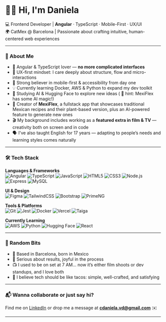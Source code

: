 <!--
**deuvede24/deuvede24** is a ✨ _special_ ✨ repository because its `README.md` (this file) appears on your GitHub profile.

Here are some ideas to get you started:

- 🔭 I’m currently working on ...
- 🌱 I’m currently learning ...
- 👯 I’m looking to collaborate on ...
- 🤔 I’m looking for help with ...
- 💬 Ask me about ...
- 📫 How to reach me: ...
- 😄 Pronouns: ...
- ⚡ Fun fact: ...
-->
# 👩‍💻 Hi, I'm Daniela 

💻 Frontend Developer | **Angular** · TypeScript · Mobile-First · UX/UI  
🌍 CatMex @ Barcelona | Passionate about crafting intuitive, human-centered web experiences  

---

### 🚀 About Me

- 🎯 Angular & TypeScript lover — **no more complicated interfaces**  
- 🎨 UX-first mindset: I care deeply about structure, flow and micro-interactions  
- 📱 Strong believer in mobile-first & accessibility from day one  
- 💡 Currently learning Docker, AWS & Python to expand my dev toolkit  
- 🧠 Studying AI & Hugging Face to explore new ideas ( 👀 hint: MexiFlex has some AI magic!)  
- 🥗 Creator of **MexiFlex**, a fullstack app that showcases traditional Mexican recipes and their plant-based version, plus an AI-powered feature to generate new ones  
- 🎬 My background includes working as a **featured extra in film & TV** — creativity both on screen and in code  
- 🗣️ I've also taught English for 17 years — adapting to people’s needs and learning styles comes naturally

---

### 🛠️ Tech Stack

**Languages & Frameworks**  
![Angular](https://img.shields.io/badge/-Angular-DD0031?style=flat&logo=angular&logoColor=white) ![TypeScript](https://img.shields.io/badge/-TypeScript-3178C6?style=flat&logo=typescript&logoColor=white) ![JavaScript](https://img.shields.io/badge/-JavaScript-F7DF1E?style=flat&logo=javascript&logoColor=black) ![HTML5](https://img.shields.io/badge/-HTML5-E34F26?style=flat&logo=html5&logoColor=white) ![CSS3](https://img.shields.io/badge/-CSS3-1572B6?style=flat&logo=css3) ![Node.js](https://img.shields.io/badge/-Node.js-339933?style=flat&logo=node.js&logoColor=white) ![Express](https://img.shields.io/badge/-Express-000000?style=flat&logo=express&logoColor=white) ![MySQL](https://img.shields.io/badge/-MySQL-4479A1?style=flat&logo=mysql&logoColor=white)

**UI & Design**  
![Figma](https://img.shields.io/badge/-Figma-F24E1E?logo=figma&logoColor=white&style=flat) ![TailwindCSS](https://img.shields.io/badge/-TailwindCSS-06B6D4?style=flat&logo=tailwind-css) ![Bootstrap](https://img.shields.io/badge/-Bootstrap-7952B3?style=flat&logo=bootstrap&logoColor=white) ![PrimeNG](https://img.shields.io/badge/-PrimeNG-3B82F6?style=flat)

**Tools & Platforms**  
![Git](https://img.shields.io/badge/-Git-F05032?style=flat&logo=git&logoColor=white) ![Jest](https://img.shields.io/badge/-Jest-C21325?style=flat&logo=jest&logoColor=white) ![Docker](https://img.shields.io/badge/-Docker-2496ED?style=flat&logo=docker&logoColor=white) ![Vercel](https://img.shields.io/badge/-Vercel-000000?style=flat&logo=vercel&logoColor=white) ![Taiga](https://img.shields.io/badge/-Taiga-22B8CF?style=flat&logo=taiga&logoColor=white)

**Currently Learning**  
![AWS](https://img.shields.io/badge/-AWS-232F3E?style=flat&logo=amazonaws&logoColor=white) ![Python](https://img.shields.io/badge/-Python-3776AB?style=flat&logo=python&logoColor=white) ![Hugging Face](https://img.shields.io/badge/-HuggingFace-FFD21F?style=flat&logo=huggingface&logoColor=black) ![React](https://img.shields.io/badge/-React-61DAFB?style=flat&logo=react&logoColor=black)

---

### 🌟 Random Bits

- 📍 Based in Barcelona, born in Mexico  
- 🤝 Serious about results, joyful in the process  
- 📺 I used to be on set at 7 AM… now it’s either film shoots or dev standups, and I love both  
- 🌮 I believe tech should be like tacos: simple, well-crafted, and satisfying

---

### 📬 Wanna collaborate or just say hi?

Find me on [LinkedIn](https://www.linkedin.com/in/danielavillarrealdiaz/) or drop me a message at **cdaniela.vd@gmail.com** ✉️

---

